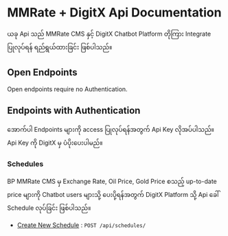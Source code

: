 # MMRate + DigitX Api Documentation

ယခု Api သည် MMRate CMS နှင့် DigitX Chatbot Platform တိုကြား Integrate ပြုလုပ်ရန် ရည်ရွယ်ထားခြင်း ဖြစ်ပါသည်။

## Open Endpoints

Open endpoints require no Authentication.

## Endpoints with Authentication

အောက်ပါ Endpoints များကို access ပြုလုပ်ရန်အတွက် Api Key လိုအပ်ပါသည်။ Api Key ကို DigitX မှ ပံပိုးပေးပါမည်။


### Schedules

BP MMRate CMS မှ Exchange Rate, Oil Price, Gold Price စသည့် up-to-date price များကို Chatbot users များသို့ ပေးပို့ရန်အတွက် DigitX Platform သို့ Api ခေါ် Schedule လုပ်ခြင်း ဖြစ်ပါသည်။

* [Create New Schedule](schedules/post.md) : `POST /api/schedules/`
<!--stackedit_data:
eyJoaXN0b3J5IjpbMTY4OTA3ODI4XX0=
-->